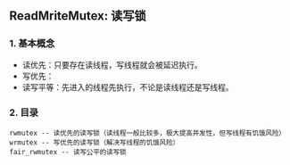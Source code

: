 ## ReadMriteMutex: 读写锁

### 1. 基本概念

+ 读优先：只要存在读线程，写线程就会被延迟执行。
+ 写优先：
+ 读写平等：先进入的线程先执行，不论是读线程还是写线程。

### 2. 目录

```
rwmutex -- 读优先的读写锁（读线程一般比较多，极大提高并发性，但写线程有饥饿风险）
wrmutex -- 写优先的读写锁（解决写线程的饥饿风险）
fair_rwmutex -- 读写公平的读写锁
```
